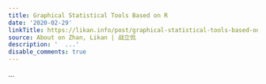 ```yaml
---
title: Graphical Statistical Tools Based on R
date: '2020-02-29'
linkTitle: https://likan.info/post/graphical-statistical-tools-based-on-r/
source: About on Zhan, Likan | 战立侃
description: '  ...'
disable_comments: true
---
```

  ...